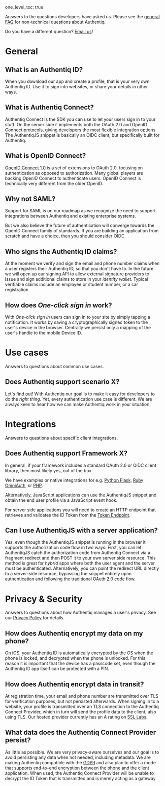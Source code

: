 one_level_toc: true

Answers to the questions developers have asked us.  Please see the [general FAQ](https://www.authentiq.com/faq) for non-technical questions about Authentiq.

Do you have a different question? [Email us](mailto:ask@authentiq.com)!

# General

## What is an Authentiq ID?

When you download our app and create a profile, that is your very own Authentiq ID. Use it to sign into websites, or share your details in other ways.

## What is Authentiq Connect?

Authentiq Connect is the SDK you can use to let your users sign in to your stuff. On the server side it implements both the OAuth 2.0 and OpenID Connect protocols, giving developers the most flexible integration options. The AuthentiqJS snippet is basically an OIDC client, but specifically built for Authentiq.

## What is OpenID Connect?

[OpenID Connect 1.0](http://openid.net/connect/) is a set of extensions to OAuth 2.0, focusing on authentication as opposed to authorization. Many global players are backing OpenID Connect to authenticate users. OpenID Connect is technically very different from the older OpenID.

## Why not SAML?

Support for SAML is on our roadmap as we recognize the need to support integrations between Authentiq and existing enterprise systems.

But we also believe the future of authentication will converge towards the OpenID Connect family of standards. If you are building an application from scratch and have a choice, then you should consider OIDC.

## Who signs the Authentiq ID claims?

At the moment we verify and sign the email and phone number claims when a user registers their Authentiq ID, so that you don't have to. In the future we will open up our signing API to allow external signature providers to issue and sign additional claims to store in your *identity wallet*. Typical verifiable claims include an employee or student number, or a car registration.

## How does *One-click sign in* work?

With *One-click sign in* users can sign in to your site by simply tapping a notification. It works by saving a cryptographically signed token to the user's device in the browser. Centrally we persist only a mapping of the user's handle to the mobile Device ID.

# Use cases

[//]: # (Link to use case pages.)

Answers to questions about common use cases.

## Does Authentiq support scenario X?

Let's [find out](mailto:ask@authentiq.com?subject=Does+Authentiq+support...)! With Authentiq our goal is to make it easy for developers to do the *right thing*. Yet, every authentication use case is different. We are always keen to hear how we can make Authentiq work in your situation.

# Integrations

Answers to questions about specific client integrations.

## Does Authentiq support Framework X?

In general, if your framework includes a standard OAuth 2.0 or OIDC client library, then most likely yes, out of the box.

We have examples or native integrations for e.g. [Python Flask](https://github.com/AuthentiqID/examples-flask), [Ruby OmniAuth](https://github.com/AuthentiqID/omniauth-authentiq), or [PHP](https://github.com/AuthentiqID/oauth2-authentiq-php).

Alternatively, JavaScript applications can use the AuthentiqJS snippet and obtain the end user profile via a JavaScript event hook.

For server side applications you will need to create an HTTP endpoint that retrieves and validates the ID Token from the [Token Endpoint](/api-provider/#token).

## Can I use AuthentiqJS with a server application?

Yes, even though the AuthentiqJS snippet is running in the browser it supports the authorization code flow in two ways. First, you can let AuthentiqJS catch the authorization code from Authentiq Connect via a fragment redirect and then POST it to your own server side resource. This method is great for *hybrid* apps where both the user agent and the server must be authenticated. Alternatively, you can point the redirect URL directly to a server-side resource, bypassing the snippet entirely upon authentication and following the traditional OAuth 2.0 code flow.

# Privacy & Security

Answers to questions about how Authentiq manages a user's privacy. See our [Privacy Policy](https://www.authentiq.com/privacy) for details.

## How does Authentiq encrypt my data on my phone?

On iOS, your Authentiq ID is automatically encrypted by the OS when the phone is locked, and decrypted when the phone is unlocked. For this reason it is important that the device has a passcode set, even though the Authentiq ID app itself can be protected with a PIN.

## How does Authentiq encrypt data in transit?

At registration time, your email and phone number are transmitted over TLS for verification purposes, but not persisted afterwards. When signing in to a website, your profile is transmitted over an TLS connection to the Authentiq Connect Provider, which in turn will send the profile data to the client, also using TLS. Our hosted provider currently has an A rating on [SSL Labs](https://www.ssllabs.com/ssltest/analyze.html?d=connect.authentiq.io).

## What data does the Authentiq Connect Provider persist?

As little as possible. We are very privacy-aware ourselves and our goal is to avoid persisting any data when not needed, including metadata. We are making Authentiq compatible with the [GDPR](https://en.wikipedia.org/wiki/General_Data_Protection_Regulation) and also plan to offer a mode that supports end-to-end encryption between the phone and the client application. When used, the Authentiq Connect Provider will be unable to decrypt the ID Token that is transmitted and is merely acting as a gateway.
